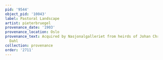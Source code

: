 ```yaml
---
pid: '9544'
object_pid: '10043'
label: Pastoral Landscape
artist: pieterbruegel
provenance_date: '1903'
provenance_location: Oslo
provenance_text: Acquired by Nasjonalgalleriet from heirds of Johan Christian Clausen
  Dahl
collection: provenance
order: '2711'
---
```

